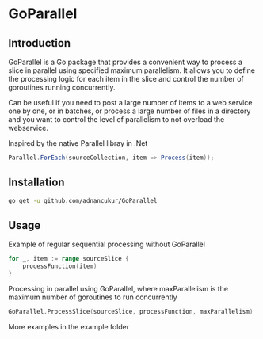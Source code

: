 # GoParallel
## Introduction
GoParallel is a Go package that provides a convenient way to process a slice in parallel using specified maximum parallelism. It allows you to define the processing logic for each item in the slice and control the number of goroutines running concurrently.

Can be useful if you need to post a large number of items to a web service one by one, or in batches, or process a large number of files in a directory and you want to control the level of parallelism to not overload the webservice.

Inspired by the native Parallel libray in .Net
```csharp
Parallel.ForEach(sourceCollection, item => Process(item));
```
## Installation
```bash 
go get -u github.com/adnancukur/GoParallel
```

## Usage

Example of regular sequential processing without GoParallel
```go
for _, item := range sourceSlice {
    processFunction(item)
}
```

Processing in parallel using GoParallel, where maxParallelism is the maximum number of goroutines to run concurrently
```go
GoParallel.ProcessSlice(sourceSlice, processFunction, maxParallelism)
```
More examples in the example folder